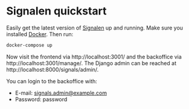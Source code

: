 # Signalen quickstart

Easily get the latest version of [Signalen](https://www.signalen.org) up and running. Make sure you installed [Docker](https://www.docker.com/). Then run:

```bash
docker-compose up
```

Now visit the frontend via http://localhost:3001/ and the backoffice via http://localhost:3001/manage/. The Django admin can be reached at http://localhost:8000/signals/admin/.

You can login to the backoffice with:

- E-mail: signals.admin@example.com
- Password: password
